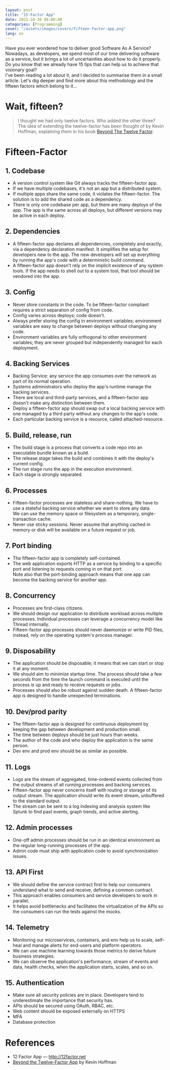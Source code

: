 ```yaml
---
layout: post
title: "15-Factor App"
date: 2021-10-30 08:00:00
categories: [Programming]
cover: "/assets/images/covers/fifteen-factor-app.png"
lang: en
---
```


Have you ever wondered how to deliver good Software As A Service? Nowadays, as developers, we spend most of our time delivering software as a service, but it brings a lot of uncertainties about how to do it properly. Do you know that we already have 15 tips that can help us to achieve that visionary goal?   
I've been reading a lot about it, and I decided to summarise them in a small article. Let's dig deeper and find more about this methodology and the fifteen factors which belong to it...

# Wait, fifteen? 

> I thought we had only twelve factors. Who added the other three?    
The idea of extending the twelve-factor has been thought of by Kevin Hoffman, explaining them in his book [Beyond The Twelve Factor](https://www.oreilly.com/library/view/beyond-the-twelve-factor/9781492042631/).   

# Fifteen-Factor

## 1.  Codebase

* A version control system like Git always tracks the fifteen-factor app. 
* If we have multiple codebases, it's not an app but a distributed system.
* If multiple apps share the same code, it violates the fifteen-factor. The solution is to add the shared code as a dependency.   
* There is only one codebase per app, but there are many deploys of the app. The app is the same across all deploys, but different versions may be active in each deploy.

## 2. Dependencies

* A fifteen-factor app declares all dependencies, completely and exactly, via a dependency declaration manifest. It simplifies the setup for developers new to the app. The new developers will set up everything by running the app's code with a deterministic build command.   
* A fifteen-factor app doesn't rely on the implicit existence of any system tools. If the app needs to shell out to a system tool, that tool should be vendored into the app.

## 3. Config

* Never store constants in the code. To be fifteen-factor compliant requires a strict separation of config from code.
* Config varies across deploys; code doesn't.
* Always prefer storing the config in environment variables; environment variables are easy to change between deploys without changing any code.
* Environment variables are fully orthogonal to other environment variables; they are never grouped but independently managed for each deployment.

## 4. Backing Services

* Backing Service: any service the app consumes over the network as part of its normal operation.
* Systems administrators who deploy the app's runtime manage the backing services.
* There are local and third-party services, and a fifteen-factor app doesn't make any distinction between them.
* Deploy a fifteen-factor app should swap out a local backing service with one managed by a third party without any changes to the app's code. 
* Each particular backing service is a resource, called attached-resource.

## 5. Build, release, run

* The build stage is a process that converts a code repo into an executable bundle known as a build.
* The release stage takes the build and combines it with the deploy's current config.
* The run stage runs the app in the execution environment.
* Each stage is strongly separated.

## 6. Processes

* Fifteen-factor processes are stateless and share-nothing. We have to use a stateful backing service whether we want to store any data.   
We can use the memory space or filesystem as a temporary, single-transaction cache.
* Never use sticky sessions. Never assume that anything cached in memory or disk will be available on a future request or job.

## 7. Port binding

* The fifteen-factor app is completely self-contained. 
* The web application exports HTTP as a service by binding to a specific port and listening to requests coming in on that port.    
Note also that the port-binding approach means that one app can become the backing service for another app.

## 8. Concurrency

* Processes are first-class citizens. 
* We should design our application to distribute workload across multiple processes. Individual processes can leverage a concurrency model like Thread internally.
* Fifteen-factor app processes should never daemonize or write PID files, instead, rely on the operating system's process manager.

## 9. Disposability

* The application should be disposable; it means that we can start or stop it at any moment.
* We should aim to minimize startup time. The process should take a few seconds from the time the launch command is executed until the process is up and ready to receive requests or jobs.
* Processes should also be robust against sudden death. A fifteen-factor app is designed to handle unexpected terminations.

## 10. Dev/prod parity
* The fifteen-factor app is designed for continuous deployment by keeping the gap between development and production small.
* The time between deploys should be just hours than weeks.
* The author of the code and who deploy the application is the same person.
* Dev env and prod env should be as similar as possible.

## 11. Logs

* Logs are the stream of aggregated, time-ordered events collected from the output streams of all running processes and backing services.
* Fifteen-factor app never concerns itself with routing or storage of its output stream. The application should write its event stream, unbuffered to the standard output.
* The stream can be sent to a log indexing and analysis system like Splunk to find past events, graph trends, and active alerting.

## 12. Admin processes

* One-off admin processes should be run in an identical environment as the regular long-running processes of the app.
* Admin code must ship with application code to avoid synchronization issues.

## 13. API First

* We should define the service contract first to help our consumers understand what to send and receive, defining a common contract.
* This approach enables consumers and service developers to work in parallel.
* It helps avoid bottlenecks and facilitates the virtualization of the APIs so the consumers can run the tests against the mocks.

## 14. Telemetry

* Monitoring our microservices, containers, and env help us to scale, self-heal and manage alerts for end-users and platform operators.
* We can use machine learning towards those metrics to derive future business strategies.
* We can observe the application's performance, stream of events and data, health checks, when the application starts, scales, and so on.

## 15. Authentication

* Make sure all security policies are in place. Developers tend to underestimate the importance that security has.
* APIs should be secured using OAuth, RBAC, etc.
* Web content should be exposed externally on HTTPS
* MFA
* Database protection

# References
* 12 Factor App — http://12factor.net
* [Beyond the Twelve-Factor App](https://www.oreilly.com/library/view/beyond-the-twelve-factor/9781492042631/) by Kevin Hoffman
